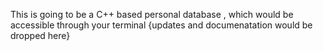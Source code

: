 This is going to be a C++ based personal database , which would be accessible through your terminal {updates and documenatation would be dropped here}
